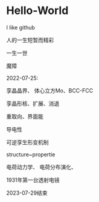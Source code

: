 # Hello-World
I like github

人的一生短暂而精彩

一生一世

魔障

2022-07-25:

孪晶晶界、
体心立方Mo、BCC-FCC

孪晶形核、扩展、消退

重取向、界面能

导电性

可逆孪生形变机制

structure~propertie

电荷动力学、
电荷分布演化、

1931年第一台透射电镜

2023-07-29结束
